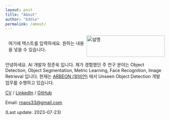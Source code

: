 ```yaml
---
layout: post
title: "About"
author: "Eddie"
permalink: /about/
---
```


<div style="display: flex;">
  <div style="flex: 1; padding-left: 10px;">
    <p>
      여기에 텍스트를 입력하세요.  
      원하는 내용을 넣을 수 있습니다.
    </p>
  </div>
  <div style="flex: 1;">
    <img src="" alt="설명" style="width: 100%;">
  </div>
</div>

안녕하세요. AI 개발자 정준욱 입니다. 제가 경험했던 주 연구 분야는 Object Detection, Object Segmentation, Metric Learning, Face Recognition, Image Retrieval 입니다. 현재는 [ARBEON (알비언)](https://www.arbeon.com/) 에서 Unseen Object Detection 개발 업무를 수행하고 있습니다.

[CV](https://github.com/Jung-Jun-Uk/Jung-Jun-Uk.github.io/tree/gh-pages/assets/img/JJU_CV_FINAL_2023_07_28.pdf) / [LinkedIn](https://www.linkedin.com/in/junuk-jung-90b902180) / [GitHub](https://github.com/Jung-Jun-Uk)

Email: [rnans33@gmail.com](rnans33@gmail.com)

(Last update: 2023-07-23)




